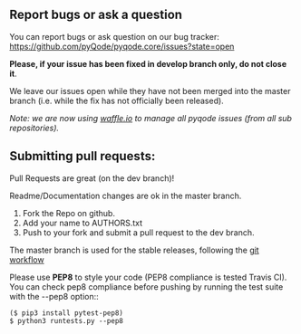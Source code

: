 Report bugs or ask a question
-----------------------------

You can report bugs or ask question on our bug tracker: https://github.com/pyQode/pyqode.core/issues?state=open

**Please, if your issue has been fixed in develop branch only, do not close it**. 

We leave our issues open while they have not been merged into the master branch (i.e. while the fix has not officially been released).

*Note: we are now using [waffle.io](https://waffle.io/pyqode/pyqode.core) to manage all pyqode issues (from all
sub repositories).*


Submitting pull requests:
-------------------------

Pull Requests are great (on the dev branch)!

Readme/Documentation changes are ok in the master branch.

   1) Fork the Repo on github.
   2) Add your name to AUTHORS.txt
   3) Push to your fork and submit a pull request to the dev branch.

The master branch is used for the stable releases, following the
[git workflow](http://nvie.com/posts/a-successful-git-branching-model/)

Please use **PEP8** to style your code (PEP8 compliance is tested Travis CI). You
can check pep8 compliance before pushing by running the test suite with the --pep8 option::

    ($ pip3 install pytest-pep8)
    $ python3 runtests.py --pep8
